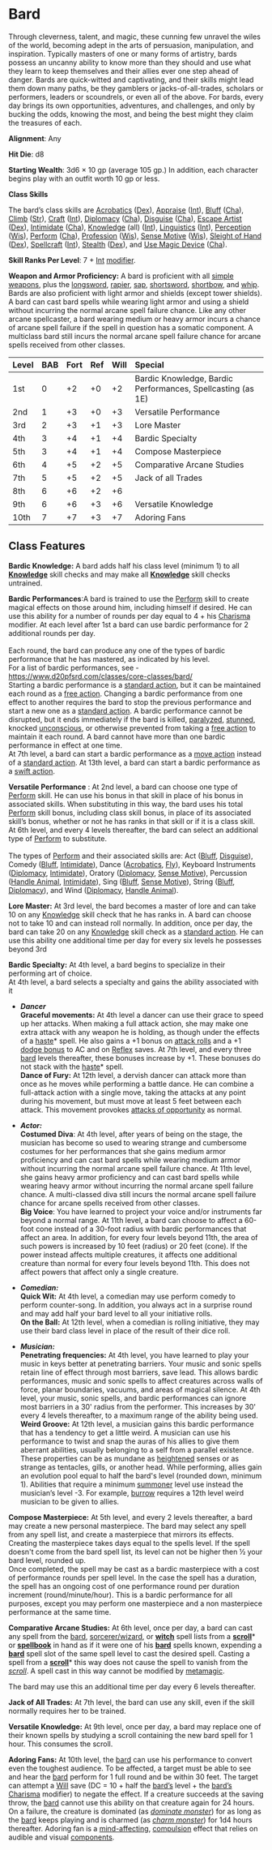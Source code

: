 ﻿# Bard

Through cleverness, talent, and magic, these cunning few unravel the wiles of the world, becoming adept in the arts of persuasion, manipulation, and inspiration. Typically masters of one or many forms of artistry, bards possess an uncanny ability to know more than they should and use what they learn to keep themselves and their allies ever one step ahead of danger. Bards are quick-witted and captivating, and their skills might lead them down many paths, be they gamblers or jacks-of-all-trades, scholars or performers, leaders or scoundrels, or even all of the above. For bards, every day brings its own opportunities, adventures, and challenges, and only by bucking the odds, knowing the most, and being the best might they claim the treasures of each.


**Alignment**: Any

**Hit Die**: d8

**Starting Wealth**: 3d6 × 10 gp (average 105 gp.) In addition, each character begins play with an outfit worth 10 gp or less.

**Class Skills**

The bard’s class skills are [Acrobatics](https://www.d20pfsrd.com/skills/acrobatics) ([Dex](https://www.d20pfsrd.com/basics-ability-scores/ability-scores#TOC-Dexterity-Dex-)), [Appraise](https://www.d20pfsrd.com/skills/appraise) ([Int](https://www.d20pfsrd.com/basics-ability-scores/ability-scores#TOC-Intelligence-Int-)), [Bluff](https://www.d20pfsrd.com/skills/bluff) ([Cha](https://www.d20pfsrd.com/basics-ability-scores/ability-scores#TOC-Charisma-Cha-)), [Climb](https://www.d20pfsrd.com/skills/climb) ([Str](https://www.d20pfsrd.com/basics-ability-scores/ability-scores#TOC-Strength-Str-)), [Craft](https://www.d20pfsrd.com/skills/craft) ([Int](https://www.d20pfsrd.com/basics-ability-scores/ability-scores#TOC-Intelligence-Int-)), [Diplomacy](https://www.d20pfsrd.com/skills/diplomacy) ([Cha](https://www.d20pfsrd.com/basics-ability-scores/ability-scores#TOC-Charisma-Cha-)), [Disguise](https://www.d20pfsrd.com/skills/disguise) ([Cha](https://www.d20pfsrd.com/basics-ability-scores/ability-scores#TOC-Charisma-Cha-)), [Escape Artist](https://www.d20pfsrd.com/skills/escape-artist) ([Dex](https://www.d20pfsrd.com/basics-ability-scores/ability-scores#TOC-Dexterity-Dex-)), [Intimidate](https://www.d20pfsrd.com/skills/intimidate) ([Cha](https://www.d20pfsrd.com/basics-ability-scores/ability-scores#TOC-Charisma-Cha-)), [Knowledge](https://www.d20pfsrd.com/skills/knowledge) (all) ([Int](https://www.d20pfsrd.com/basics-ability-scores/ability-scores#TOC-Intelligence-Int-)), [Linguistics](https://www.d20pfsrd.com/skills/linguistics) ([Int](https://www.d20pfsrd.com/basics-ability-scores/ability-scores#TOC-Intelligence-Int-)), [Perception](https://www.d20pfsrd.com/skills/perception) ([Wis](https://www.d20pfsrd.com/basics-ability-scores/ability-scores#TOC-Wisdom-Wis-)), [Perform](https://www.d20pfsrd.com/skills/perform) ([Cha](https://www.d20pfsrd.com/basics-ability-scores/ability-scores#TOC-Charisma-Cha-)), [Profession](https://www.d20pfsrd.com/skills/profession) ([Wis](https://www.d20pfsrd.com/basics-ability-scores/ability-scores#TOC-Wisdom-Wis-)), [Sense Motive](https://www.d20pfsrd.com/skills/sense-motive) ([Wis](https://www.d20pfsrd.com/basics-ability-scores/ability-scores#TOC-Wisdom-Wis-)), [Sleight of Hand](https://www.d20pfsrd.com/skills/sleight-of-hand) ([Dex](https://www.d20pfsrd.com/basics-ability-scores/ability-scores#TOC-Dexterity-Dex-)), [Spellcraft](https://www.d20pfsrd.com/skills/spellcraft) ([Int](https://www.d20pfsrd.com/basics-ability-scores/ability-scores#TOC-Intelligence-Int-)), [Stealth](https://www.d20pfsrd.com/skills/stealth) ([Dex](https://www.d20pfsrd.com/basics-ability-scores/ability-scores#TOC-Dexterity-Dex-)), and [Use Magic Device](https://www.d20pfsrd.com/skills/use-magic-device) ([Cha](https://www.d20pfsrd.com/basics-ability-scores/ability-scores#TOC-Charisma-Cha-)).

**Skill Ranks Per Level**: 7 + [Int](https://www.d20pfsrd.com/basics-ability-scores/ability-scores#TOC-Intelligence-Int-) [modifier](https://www.d20pfsrd.com/basics-ability-scores/ability-scores#TOC-Determine-Bonuses).

**Weapon and Armor Proficiency:** A bard is proficient with all [simple weapons](https://www.d20pfsrd.com/equipment/weapons#TOC-Simple-Martial-and-Exotic-Weapons-), plus the [longsword](https://www.d20pfsrd.com/equipment/weapons/weapon-descriptions/longsword), [rapier](https://www.d20pfsrd.com/equipment/weapons/weapon-descriptions/rapier), [sap](https://www.d20pfsrd.com/equipment/weapons/weapon-descriptions/sap), [shortsword](https://www.d20pfsrd.com/equipment/weapons/weapon-descriptions/shortsword), [shortbow](https://www.d20pfsrd.com/equipment/weapons/weapon-descriptions/shortbow), and [whip](https://www.d20pfsrd.com/equipment/weapons/weapon-descriptions/whip). Bards are also proficient with light armor and shields (except tower shields). A bard can cast bard spells while wearing light armor and using a shield without incurring the normal arcane spell failure chance. Like any other arcane spellcaster, a bard wearing medium or heavy armor incurs a chance of arcane spell failure if the spell in question has a somatic component. A multiclass bard still incurs the normal arcane spell failure chance for arcane spells received from other classes.

|**Level**|**BAB**|**Fort**|**Ref**|**Will**|**Special**|
| :- | :- | :- | :- | :- | :- |
|1st|0|+2|+0|+2|Bardic Knowledge, Bardic Performances, Spellcasting (as 1E)|
|2nd|1|+3|+0|+3|Versatile Performance|
|3rd|2|+3|+1|+3|Lore Master|
|4th|3|+4|+1|+4|Bardic Specialty|
|5th|3|+4|+1|+4|Compose Masterpiece|
|6th|4|+5|+2|+5|Comparative Arcane Studies|
|7th|5|+5|+2|+5|Jack of all Trades|
|8th|6|+6|+2|+6||
|9th|6|+6|+3|+6|Versatile Knowledge|
|10th|7|+7|+3|+7|Adoring Fans|

## Class Features

**Bardic Knowledge:** A bard adds half his class level (minimum 1) to all [**Knowledge**](https://www.d20pfsrd.com/skills/knowledge) skill checks and may make all [**Knowledge**](https://www.d20pfsrd.com/skills/knowledge) skill checks untrained.

**Bardic Performances**:A bard is trained to use the [Perform](https://www.d20pfsrd.com/skills/perform) skill to create magical effects on those around him, including himself if desired. He can use this ability for a number of rounds per day equal to 4 + his [Charisma](https://www.d20pfsrd.com/basics-ability-scores/ability-scores#TOC-Charisma-Cha-) modifier. At each level after 1st a bard can use bardic performance for 2 additional rounds per day. <br/>  
Each round, the bard can produce any one of the types of bardic performance that he has mastered, as indicated by his level. <br/> 
For a list of bardic performances, see - <https://www.d20pfsrd.com/classes/core-classes/bard/> <br/>
Starting a bardic performance is a [standard action](https://www.d20pfsrd.com/gamemastering/combat#TOC-Standard-Actions), but it can be maintained each round as a [free action](https://www.d20pfsrd.com/gamemastering/combat#TOC-Free-Actions). Changing a bardic performance from one effect to another requires the bard to stop the previous performance and start a new one as a [standard action](https://www.d20pfsrd.com/gamemastering/combat#TOC-Standard-Actions). A bardic performance cannot be disrupted, but it ends immediately if the bard is killed, [paralyzed](https://www.d20pfsrd.com/gamemastering/conditions#TOC-Paralyzed), [stunned](https://www.d20pfsrd.com/gamemastering/conditions#TOC-Stunned), knocked [unconscious](https://www.d20pfsrd.com/gamemastering/conditions#TOC-Unconscious), or otherwise prevented from taking a [free action](https://www.d20pfsrd.com/gamemastering/combat#TOC-Free-Actions) to maintain it each round. A bard cannot have more than one bardic performance in effect at one time.  <br/>
At 7th level, a bard can start a bardic performance as a [move action](https://www.d20pfsrd.com/gamemastering/combat#TOC-Move-Actions) instead of a [standard action](https://www.d20pfsrd.com/gamemastering/combat#TOC-Standard-Actions). At 13th level, a bard can start a bardic performance as a [swift action](https://www.d20pfsrd.com/gamemastering/combat#TOC-Swift-Actions). 

**Versatile Performance**  : At 2nd level, a bard can choose one type of [Perform](https://www.d20pfsrd.com/skills/perform) skill. He can use his bonus in that skill in place of his bonus in associated skills. When substituting in this way, the bard uses his total [Perform](https://www.d20pfsrd.com/skills/perform) skill bonus, including class skill bonus, in place of its associated skill’s bonus, whether or not he has ranks in that skill or if it is a class skill. At 6th level, and every 4 levels thereafter, the bard can select an additional type of [Perform](https://www.d20pfsrd.com/skills/perform) to substitute.<br/><br/>
The types of [Perform](https://www.d20pfsrd.com/skills/perform) and their associated skills are: Act ([Bluff](https://www.d20pfsrd.com/skills/bluff), [Disguise](https://www.d20pfsrd.com/skills/disguise)), Comedy ([Bluff](https://www.d20pfsrd.com/skills/bluff), [Intimidate](https://www.d20pfsrd.com/skills/intimidate)), Dance ([Acrobatics](https://www.d20pfsrd.com/skills/acrobatics), [Fly](https://www.d20pfsrd.com/skills/fly)), Keyboard Instruments ([Diplomacy](https://www.d20pfsrd.com/skills/diplomacy), [Intimidate](https://www.d20pfsrd.com/skills/intimidate)), Oratory ([Diplomacy](https://www.d20pfsrd.com/skills/diplomacy), [Sense Motive](https://www.d20pfsrd.com/skills/sense-motive)), Percussion ([Handle Animal](https://www.d20pfsrd.com/skills/handle-animal), [Intimidate](https://www.d20pfsrd.com/skills/intimidate)), Sing ([Bluff](https://www.d20pfsrd.com/skills/bluff), [Sense Motive](https://www.d20pfsrd.com/skills/sense-motive)), String ([Bluff](https://www.d20pfsrd.com/skills/bluff), [Diplomacy](https://www.d20pfsrd.com/skills/diplomacy)), and Wind ([Diplomacy](https://www.d20pfsrd.com/skills/diplomacy), [Handle Animal](https://www.d20pfsrd.com/skills/handle-animal)).

**Lore Master:** At 3rd level, the bard becomes a master of lore and can take 10 on any [Knowledge](https://www.d20pfsrd.com/skills/knowledge) skill check that he has ranks in. A bard can choose not to take 10 and can instead roll normally. In addition, once per day, the bard can take 20 on any [Knowledge](https://www.d20pfsrd.com/skills/knowledge) skill check as a [standard action](https://www.d20pfsrd.com/gamemastering/combat#TOC-Standard-Actions). He can use this ability one additional time per day for every six levels he possesses beyond 3rd

**Bardic Specialty:** At 4th level, a bard begins to specialize in their performing art of choice.  
At 4th level, a bard selects a specialty and gains the ability associated with it<br/>
* ___Dancer___ <br/>
**Graceful movements:**  At 4th level a dancer can use their grace to speed up her attacks. When making a full attack action, she may make one extra attack with any weapon he is holding, as though under the effects of a [haste](https://www.d20pfsrd.com/magic/all-spells/h/haste)* spell. He also gains a +1 bonus on [attack rolls](https://www.d20pfsrd.com/gamemastering/combat#TOC-Attack-Roll) and a +1 [dodge bonus](https://www.d20pfsrd.com/basics-ability-scores/glossary#TOC-Dodge-Bonus) to AC and on [Reflex](https://www.d20pfsrd.com/gamemastering/combat#TOC-Reflex) saves. At 7th level, and every three [bard](https://www.d20pfsrd.com/classes/core-classes/bard) levels thereafter, these bonuses increase by +1. These bonuses do not stack with the [haste](https://www.d20pfsrd.com/magic/all-spells/h/haste)* spell. <br/>
**Dance of Fury:** At 12th level, a dervish dancer can attack more than once as he moves while performing a battle dance. He can combine a full-attack action with a single move, taking the attacks at any point during his movement, but must move at least 5 feet between each attack. This movement provokes [attacks of opportunity](https://www.d20pfsrd.com/gamemastering/combat#TOC-Attacks-of-Opportunity) as normal.

* ___Actor:___ <br/>
**Costumed Diva**: At 4th level, after years of being on the stage, the musician has become so used to wearing strange and cumbersome costumes for her performances that she gains medium armor proficiency and can cast bard spells while wearing medium armor without incurring the normal arcane spell failure chance. At 11th level, she gains heavy armor proficiency and can cast bard spells while wearing heavy armor without incurring the normal arcane spell failure chance. A multi-classed diva still incurs the normal arcane spell failure chance for arcane spells received from other classes. <br/>
**Big Voice**:  You have learned to project your voice and/or instruments far beyond a normal range.  At 11th level, a bard can choose to affect a 60-foot cone instead of a 30-foot radius with bardic performances that affect an area. In addition, for every four levels beyond 11th, the area of such powers is increased by 10 feet (radius) or 20 feet (cone). If the power instead affects multiple creatures, it affects one additional creature than normal for every four levels beyond 11th. This does not affect powers that affect only a single creature.

* ___Comedian:___ <br/>
**Quick Wit:**  At 4th level, a comedian may use perform comedy to perform counter-song.  In addition, you always act in a surprise round and may add half your bard level to all your initiative rolls.   <br/>
**On the Ball:**  At 12th level, when a comedian is rolling initiative, they may use their bard class level in place of the result of their dice roll.

* ___Musician:___<br/>
**Penetrating frequencies:**  At 4th level, you have learned to play your music in keys better at penetrating barriers.  Your music and sonic spells retain line of effect through most barriers, save lead.  This allows bardic performances, music and sonic spells to affect creatures across walls of force, planar boundaries, vacuums, and areas of magical silence.  At 4th level, your music, sonic spells, and bardic performances can ignore most barriers in a 30' radius from the performer.  This increases by 30' every 4 levels thereafter, to a maximum range of the ability being used.<br/>
**Weird Groove:** At 12th level, a musician gains this bardic performance that has a tendency to get a little weird. A  musician can use his performance to twist and snap the auras of his allies to give them aberrant abilities, usually belonging to a self from a parallel existence. These properties can be as mundane as [heightened](https://www.d20pfsrd.com/feats/metamagic-feats/heighten-spell-metamagic) senses or as strange as tentacles, gills, or another head. While performing, allies gain an evolution pool equal to half the bard's level (rounded down, minimum 1). Abilities that require a minimum [summoner](https://www.d20pfsrd.com/classes/base-classes/summoner) level use instead the musician’s level -3. For example, [burrow](https://www.d20pfsrd.com/bestiary/rules-for-monsters/universal-monster-rules#TOC-Burrow-Ex-) requires a 12th level weird musician to be given to allies.

**Compose Masterpiece:**  At 5th level, and every 2 levels thereafter, a bard may create a new personal masterpiece.  The bard may select any spell from any spell list, and create a masterpiece that mirrors its effects.  Creating the masterpiece takes days equal to the spells level.   If the spell doesn't come from the bard spell list, its level can not be higher then ½ your bard level, rounded up.<br/>
Once completed, the spell may be cast as a bardic masterpiece with a cost of performance rounds per spell level.  In the case the spell has a duration, the spell has an ongoing cost of one performance round per duration increment (round/minute/hour).  This is a bardic performance for all purposes, except you may perform one masterpiece and a non masterpiece performance at the same time.

**Comparative Arcane Studies:**  At 6th level, once per day, a bard can cast any spell from the [bard](https://www.d20pfsrd.com/classes/core-classes/bard), [sorcerer/wizard](https://www.d20pfsrd.com/magic/spell-lists-and-domains/spell-lists-sorcerer-and-wizard/), or [**witch**](https://www.d20pfsrd.com/classes/base-classes/witch) spell lists from a [**scroll**](https://www.d20pfsrd.com/magic-items/scrolls)* or [**spellbook**](https://www.d20pfsrd.com/equipment/goods-and-services/books-paper-writing-supplies#TOC-Spellbook) in hand as if it were one of his [**bard**](https://www.d20pfsrd.com/classes/core-classes/bard) spells known, expending a [**bard**](https://www.d20pfsrd.com/classes/core-classes/bard) spell slot of the same spell level to cast the desired spell. Casting a spell from a [**scroll**](https://www.d20pfsrd.com/magic-items/scrolls)* this way does not cause the spell to vanish from the [*scroll*](https://www.d20pfsrd.com/magic-items/scrolls). A spell cast in this way cannot be modified by [metamagic](https://www.d20pfsrd.com/feats/metamagic-feats).  

The bard may use this an additional time per day every 6 levels thereafter.

**Jack of All Trades:**  At 7th level, the bard can use any skill, even if the skill normally requires her to be trained.

**Versatile Knowledge:**  At 9th level, once per day, a bard may replace one of their known spells by studying a scroll containing the new bard spell for 1 hour.  This consumes the scroll.

**Adoring Fans:** At 10th level, the [bard](https://www.d20pfsrd.com/classes/core-classes/bard) can use his performance to convert even the toughest audience. To be affected, a target must be able to see and hear the [bard](https://www.d20pfsrd.com/classes/core-classes/bard) perform for 1 full round and be within 30 feet. The target can attempt a [Will](https://www.d20pfsrd.com/gamemastering/combat#TOC-Will) save (DC = 10 + half the [bard’s](https://www.d20pfsrd.com/classes/core-classes/bard) level + the [bard’s](https://www.d20pfsrd.com/classes/core-classes/bard) [Charisma](https://www.d20pfsrd.com/basics-ability-scores/ability-scores#TOC-Charisma-Cha-) modifier) to negate the effect. If a creature succeeds at the saving throw, the [bard](https://www.d20pfsrd.com/classes/core-classes/bard) cannot use this ability on that creature again for 24 hours. On a failure, the creature is dominated (as [*dominate monster*](https://www.d20pfsrd.com/magic/all-spells/d/dominate-monster)) for as long as the [bard](https://www.d20pfsrd.com/classes/core-classes/bard) keeps playing and is charmed (as [*charm monster*](https://www.d20pfsrd.com/magic/all-spells/c/charm-monster)) for 1d4 hours thereafter.
Adoring fan is a [mind-affecting](https://www.d20pfsrd.com/magic#TOC-Magic-Descriptor-Mind-Affecting), [compulsion](https://www.d20pfsrd.com/magic#TOC-Enchantment-Compulsion) effect that relies on audible and visual [components](https://www.d20pfsrd.com/magic#TOC-Components).
